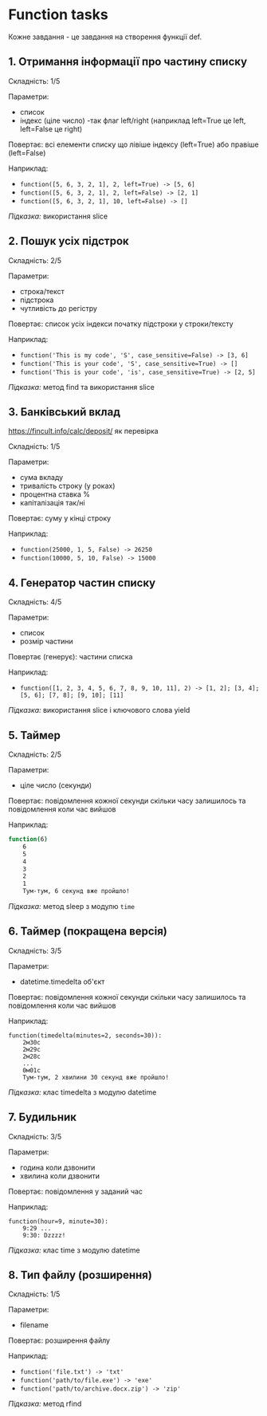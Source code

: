 # Function tasks

Кожне завдання - це завдання на створення функції def.

## 1. Отримання інформації про частину списку

Складність: 1/5

Параметри:

- список
- індекс (ціле число)
 -так флаг left/right (наприклад left=True це left, left=False це right)

Повертає: всі елементи списку що лівіше індексу (left=True) або правіше (left=False)

Наприклад:

- `function([5, 6, 3, 2, 1], 2, left=True) -> [5, 6]`
- `function([5, 6, 3, 2, 1], 2, left=False) -> [2, 1]`
- `function([5, 6, 3, 2, 1], 10, left=False) -> []`

*Підказка:* використання slice

## 2. Пошук усіх підстрок

Складність: 2/5

Параметри:

- строка/текст
- підстрока
- чутливість до регістру

Повертає: список усіх індекси початку підстроки у строки/тексту

Наприклад:

- `function('This is my code', 'S', case_sensitive=False) -> [3, 6]`
- `function('This is your code', 'S', case_sensitive=True) -> []`
- `function('This is your code', 'is', case_sensitive=True) -> [2, 5]`

*Підказка:* метод find та використання slice

## 3. Банківський вклад

<https://fincult.info/calc/deposit/> як перевірка

Складність: 1/5

Параметри:

- сума вкладу
- тривалість строку (у роках)
- процентна ставка %
- капіталізація так/ні

Повертає: суму у кінці строку

Наприклад:

- `function(25000, 1, 5, False) -> 26250`
- `function(10000, 5, 10, False) -> 15000`

## 4. Генератор частин списку

Складність: 4/5

Параметри:

- список
- розмір частини

Повертає (генерує): частини списка

Наприклад:

- `function([1, 2, 3, 4, 5, 6, 7, 8, 9, 10, 11], 2) -> [1, 2]; [3, 4]; [5, 6]; [7, 8]; [9, 10]; [11]`

*Підказка:* використання slice і ключового слова yield

## 5. Таймер

Складність: 2/5

Параметри:

- ціле число (секунди)

Повертає: повідомлення кожної секунди скільки часу залишилось та повідомлення коли час вийшов

Наприклад:

```bash
function(6)
    6
    5
    4
    3
    2
    1
    Тум-тум, 6 секунд вже пройшло!
```

*Підказка:* метод sleep з модулю `time`

## 6. Таймер (покращена версія)

Складність: 3/5

Параметри:

- datetime.timedelta об'єкт

Повертає: повідомлення кожної секунди скільки часу залишилось та повідомлення коли час вийшов

Наприклад:

```
function(timedelta(minutes=2, seconds=30)):
    2м30с
    2м29с
    2м28с
    ...
    0м01с
    Тум-тум, 2 хвилини 30 секунд вже пройшло!
```

*Підказка:* клас timedelta з модулю datetime

## 7. Будильник

Складність: 3/5

Параметри:

- година коли дзвонити
- хвилина коли дзвонити

Повертає: повідомлення у заданий час

Наприклад:

```
function(hour=9, minute=30):
    9:29 ...
    9:30: Dzzzz!
```

*Підказка:* клас time з модулю datetime


## 8. Тип файлу (розширення)

Складність: 1/5

Параметри:

- filename

Повертає: розширення файлу

Наприклад:

- `function('file.txt') -> 'txt'`
- `function('path/to/file.exe') -> 'exe'`
- `function('path/to/archive.docx.zip') -> 'zip'`

*Підказка:* метод rfind
